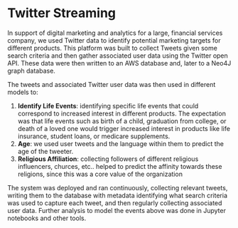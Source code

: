 # Twitter Streaming

In support of digital marketing and analytics for a large, financial services company, we used Twitter data to identify potential marketing targets for different products. This platform was built to collect Tweets given some search criteria and then gather associated user data using the Twitter open API. These data were then written to an AWS database and, later to a Neo4J graph database.

The tweets and associated Twitter user data was then used in different models to:
1. **Identify Life Events**: identifying specific life events that could correspond to increased interest in different products. The expectation was that life events such as birth of a child, graduation from college, or death of a loved one would trigger increased interest in products like life insurance, student loans, or medicare supplements.
2. **Age**: we used user tweets and the language within them to predict the age of the tweeter.
3. **Religious Affiliation**: collecting followers of different religious influencers, churces, etc.. helped to predict the affinity towards these religions, since this was a core value of the organization

The system was deployed and ran continuously, collecting relevant tweets, writing them to the database with metadata identifying what search criteria was used to capture each tweet, and then regularly collecting associated user data. Further analysis to model the events above was done in Jupyter notebooks and other tools.
